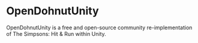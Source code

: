 # OpenDohnutUnity
OpenDohnutUnity is a free and open-source community re-implementation of The Simpsons: Hit &amp; Run within Unity.
